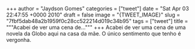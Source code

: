 
+++
author = "Jaydson Gomes"
categories = ["tweet"]
date = "Sat Apr 03 22:47:55 +0000 2010"
draft = false
image = "{TWEET_IMAGE}"
slug = "7fbf5dab48a2b1959f0c28cc522214d019c34b95"
tags = ["tweet"]
title = """Acabei de ver uma cena de..."""
+++
Acabei de ver uma cena de uma novela da Globo aqui na casa da mãe. O único sentimento que tenho é vergonha.
